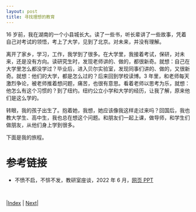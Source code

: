```yaml
---
layout: post
title: 寻找理想的教育
---
```


16 岁前，我在湖南的一个小县城长大。读了一些书，听长辈讲了一些故事，凭着自己对考试的领悟，考上了大学，见到了北京。对未来，并没有理解。

离开了家乡，学习，工作，我学到了很多。在大学里，我接着考试，保研，对未来，还是没有方向。读研究生时，发现老师讲的、做的，都很新奇。就想：自己在大学里怎么都没学过？毕业后，进入贝尔实验室，发现同事们讲的、做的，又很新奇。就想：他们的大学，都是怎么过的？后来回到学校读博。3 年里，和老师每天激烈争论，被老师推着想问题，痛苦，也很有意思。看着老师以思考为乐，就想：他怎么有这个习惯的？到了纽约。纽约公立小学和大学的经历，让我了解，原来他们是这么学的。

转眼，我的孩子出生了。抱着她，我想，她应该像我这样走过来吗？回国后，我也教大学生、高中生，我也总在想这个问题。和朋友们一起上课，做导师，和学生们做朋友，从他们身上学到很多。

下面是我的旅程。

# 参考链接

- 不愤不启，不悱不发，教研室座谈，2022 年 6 月，[网页 PPT](https://yishuai.github.io/talk/teach/index.html?p=teach.md)

<br/>

|[Index](../) | [Next](1-intro/1-zhao)|
